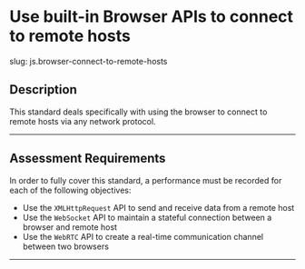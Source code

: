 
# Use built-in Browser APIs to connect to remote hosts

slug: js.browser-connect-to-remote-hosts

## Description
This standard deals specifically with using the browser to connect to remote hosts via any network protocol.

---
## Assessment Requirements
In order to fully cover this standard, a performance must be recorded for each of the following objectives:

- Use the `XMLHttpRequest` API to send and receive data from a remote host
- Use the `WebSocket` API to maintain a stateful connection between a browser and remote host
- Use the `WebRTC` API to create a real-time communication channel between two browsers

---
